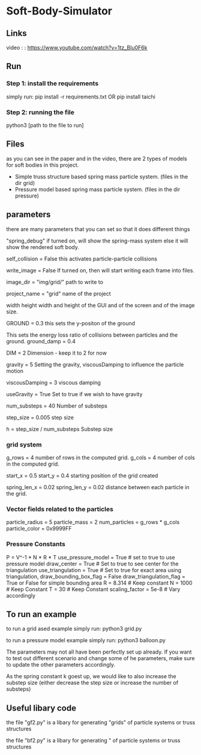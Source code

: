 # Soft-Body-Simulator

## Links
video : : https://www.youtube.com/watch?v=1tz_Blu0F6k


## Run

### Step 1: install the requirements
simply run:
pip install -r requirements.txt
OR
pip install taichi


### Step 2: running the file
python3 [path to the file to run]




## Files
as you can see in the paper and in the video, there are 2 types of models for soft bodies in this project.

* Simple truss structure based spring mass particle system. (files in the dir grid)
* Pressure model based spring mass particle system. (files in the dir pressure)




## parameters
there are many parameters that you can set so that it does different things

"spring_debug"
if turned on, will show the spring-mass system else it will show the rendered soft body.

self_collision = False
this activates particle-particle collisions

write_image = False
If turned on, then will start writing each frame into files.

image_dir = "img/grid/"
path to write to 

project_name = "grid"
name of the project


width
height
width and height of the GUI and of the screen and of the image size.


GROUND = 0.3
this sets the y-positon of the ground

This sets the energy loss ratio of collisions between particles and the ground.
ground_damp = 0.4

DIM = 2
Dimension - keep it to 2 for now



gravity = 5
Setting the gravity, viscousDamping to influence the particle motion

viscousDamping = 3
viscous damping


useGravity = True
Set to true if we wish to have gravity


num_substeps = 40
Number of substeps

step_size = 0.005
step size

h = step_size / num_substeps
Substep size

### grid system
g_rows = 4
number of rows in the computed grid.
g_cols = 4
number of cols in the computed grid.

start_x = 0.5
start_y = 0.4
starting position of the grid created

spring_len_x = 0.02
spring_len_y = 0.02
distance between each particle in the grid.

### Vector fields related to the particles
particle_radius = 5
particle_mass = 2
num_particles = g_rows * g_cols
particle_color = 0x9999FF


### Pressure Constants
P =  V^-1 * N * R * T
use_pressure_model = True  # set to true to use pressure model
draw_center = True  # Set to true to see center for the triangulation
use_triangulation = True  # Set to true for exact area using triangulation,
draw_bounding_box_flag = False
draw_triangulation_flag = True
or False for simple bounding area
R = 8.314  # Keep constant
N = 1000  # Keep Constant
T = 30  # Keep Constant
scaling_factor = 5e-8  # Vary accordingly



## To run an example

to run a grid ased example simply run:
python3 grid.py


to run a pressure model example simply run:
python3 balloon.py



The parameters may not all have been perfectly set up already. If you want to test out different scenario and change some of he parameters, make sure to update the other parameters accordingly.


As the spring constant k goest up, we would like to also increase the substep size (either decrease the step size or increase the number of substeps)



## Useful libary code
the file "gf2.py" is a libary for generating "grids" of particle systems or truss structures

the file "bf2.py" is a libary for generating " of particle systems or truss structures








